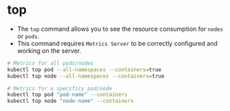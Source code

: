 # top

- The `top` command allows you to see the resource consumption for `nodes` or `pods`.
- This command requires `Metrics Server` to be correctly configured and working on the server.

```sh
# Metrics for all pods/nodes
kubectl top pod --all-namespaces --containers=true
kubectl top node --all-namespaces --containers=true

# Metrics for a specificy pod/node
kubectl top pod "pod-name" --containers
kubectl top node "node-name" --containers
```
